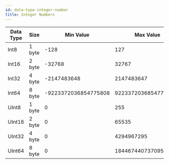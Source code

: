 ```yaml
---
id: data-type-integer-number
title: Integer Numbers
---
```


| Data Type | Size   | Min Value            | Max Value            |
| --------- | ------ | -------------------- | -------------------- |
| Int8      | 1 byte | -128                 | 127                  |
| Int16     | 2 byte | -32768               | 32767                |
| Int32     | 4 byte | -2147483648          | 2147483647           |
| Int64     | 8 byte | -9223372036854775808 | 9223372036854775807  |
| UInt8     | 1 byte | 0                    | 255                  |
| UInt16    | 2 byte | 0                    | 65535                |
| UInt32    | 4 byte | 0                    | 4294967295           |
| UInt64    | 8 byte | 0                    | 18446744073709551615 |

